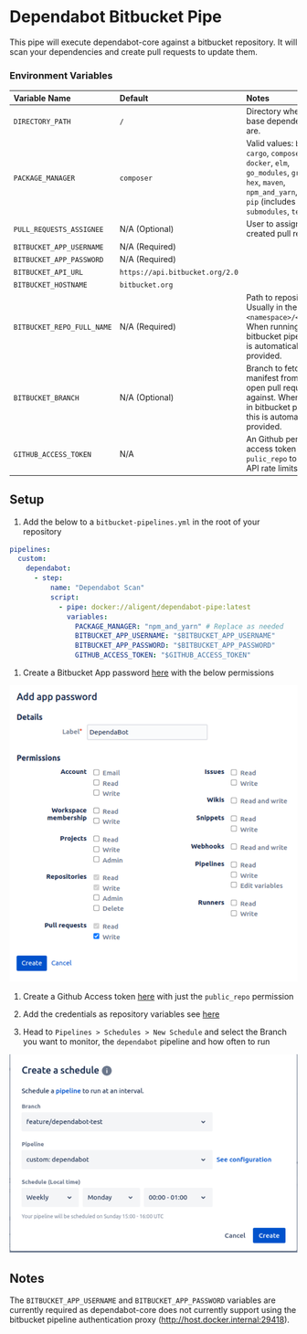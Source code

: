 # Dependabot Bitbucket Pipe
This pipe will execute dependabot-core against a bitbucket repository. It will scan your dependencies and create pull requests to update them. 

### Environment Variables
| Variable Name               | Default                         | Notes                                                                                                                                                                                      |
|:----------------------------|:--------------------------------|:-------------------------------------------------------------------------------------------------------------------------------------------------------------------------------------------|
| `DIRECTORY_PATH `           | `/`                             | Directory where the base dependency files are.                                                                                                                                             |
| `PACKAGE_MANAGER`           | `composer`                       | Valid values: `bundler`, `cargo`, `composer`, `dep`, `docker`, `elm`,  `go_modules`, `gradle`, `hex`, `maven`, `npm_and_yarn`, `nuget`, `pip` (includes pipenv), `submodules`, `terraform` |
| `PULL_REQUESTS_ASSIGNEE`    | N/A (Optional)                  | User to assign to the created pull request.                                                                                                                                                |
| `BITBUCKET_APP_USERNAME`    | N/A (Required)                  |                                                                                                                                                                                            |
| `BITBUCKET_APP_PASSWORD`    | N/A (Required)                  |                                                                                                                                                                                            |
| `BITBUCKET_API_URL`         | `https://api.bitbucket.org/2.0` |                                                                                                                                                                                            |
| `BITBUCKET_HOSTNAME`        | `bitbucket.org`                 |                                                                                                                                                                                            |
| `BITBUCKET_REPO_FULL_NAME`  | N/A (Required)                  | Path to repository. Usually in the format `<namespace>/<project>`. When running in bitbucket pipelines this is automatically provided.                                                                                                                         |
| `BITBUCKET_BRANCH         ` | N/A (Optional)                  | Branch to fetch manifest from and open pull requests against. When running in bitbucket pipelines this is automatically provided.                                                                                                                            |
| `GITHUB_ACCESS_TOKEN`       | N/A                             | An Github personal access token with the `pulic_repo` to increase API rate limits.                                                                                                         |

## Setup

1. Add the below to a `bitbucket-pipelines.yml` in the root of your repository
```yml
pipelines:
  custom:
    dependabot:
      - step:
          name: "Dependabot Scan"
          script:
            - pipe: docker://aligent/dependabot-pipe:latest
              variables:
                PACKAGE_MANAGER: "npm_and_yarn" # Replace as needed
                BITBUCKET_APP_USERNAME: "$BITBUCKET_APP_USERNAME"
                BITBUCKET_APP_PASSWORD: "$BITBUCKET_APP_PASSWORD"
                GITHUB_ACCESS_TOKEN: "$GITHUB_ACCESS_TOKEN"
```

1. Create a Bitbucket App password [here](https://bitbucket.org/account/settings/app-passwords/new) with the below permissions

![Dependabot Permissions](/doc/dependa_bot_permissions.png)

1. Create a Github Access token [here](https://github.com/settings/tokens/new) with just the `public_repo` permission

1. Add the credentials as repository variables see [here](https://support.atlassian.com/bitbucket-cloud/docs/variables-and-secrets/)

1. Head to `Pipelines > Schedules > New Schedule` and select the Branch you want to monitor, the `dependabot` pipeline and how often to run

![Dependabot Permissions](/doc/dependa_bot_schedule.png)

## Notes
The `BITBUCKET_APP_USERNAME` and `BITBUCKET_APP_PASSWORD` variables are currently required as dependabot-core does not currently support using the bitbucket pipeline authentication proxy (http://host.docker.internal:29418).